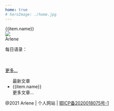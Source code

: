 ```yaml
---
home: true
# heroImage: ./home.jpg
---
```

<div class="base">
 <div v-for="(item,index) in lists" class="item" :key="index" @click="goLink(item)">
   <i class="iconfont icon-style" :class="item.icon"></i>
    <div>{{item.name}}</div>
 </div>
</div>
<div class="part">
<div class="personal-part">
    <div class="person-info">
        <img class="avtor" src="/avtor.jpg"/>
        <!-- <div><Clock/></div> -->
        <div class="user-name">Arlene</div>
        <div class="user-detail">
          <div v-for="(item,index) in iconAbout" :key="index" >
          <a v-if="item.href" :href="item.href" class="iconfont person-icon" :class="item.icon"></a>
          <div v-else class="iconfont person-icon" :class="item.icon" slot="reference"  @mouseenter="item.isShowPopover = true"
            @mouseleave="item.isShowPopover = false" ></div>
            <el-popover  v-model="item.isShowPopover"
                placement="top-start"
                width="100"
                trigger="click"
             ><img :src="item.img"/>
         </el-popover>
          </div>
        </div>
        <!-- <div class="aboutMe">关于我</div> -->
    </div>
    <!--  day-motto -->
     <div class="person-info mt20">
      <p class="u-fontweight">每日语录：</p>
      <div class="lineH25" v-html="dayMessage"></div>
      <br>
      <br>
      <a href="/motto/2021/March/chapter1">更多...</a>
    </div>
 </div>
 <ul class="hot">
   <div class="hot-title">最新文章</div>
  <li v-for="(item,index) in newList" class="item" :key="index" @click="goLink(item)">
  <div>
    <a :href="item.link">{{item.name}}</a>
    <article-tag :tagType="item.tag"/>
  </div>
  <!-- <div class="date-info">{{item.date}}</div> -->
  </li>
  <div class="more"><a :href="moreUrl">更多文章...</a></div>
 </ul>
  <div class="clear"></div>

</div>
<div class="footer">@2021 Arlene | 个人网站 | <a href="https://beian.miit.gov.cn" target="_blank" class="beian">鄂ICP备2020018075号-1</a></div>

<script>
  import Clock from './clock'
 export default {
   components:{
     Clock,
   },
  data(){
    return {
      // dayMessage:"我步入丛林<br>因为我希望生活有意义，<br>我希望活的深刻，<br>吸取生命中所有精华，<br>把非生命的一切都击溃。<br>以免当我生命终结，<br>发现自己从没活过。<br><br>----梭罗",
      dayMessage:"从前 我的爱复杂,动荡<br/>现在我只爱一些简单的事物<br/>一只其貌不扬的小狗<br/>或一朵深夜里突然绽放的小花儿<br/>就已带给我足够的惊喜 <br/>从前的我常常因爱而愤怒<br/>现在 我的肝火已被雨水带入潮湿的土地<br/>至于足球和诗歌,今后依然会是我的挚爱<br/>但已没有什么 可以再大过我的生命<br/>为了这份宁静 我已准备了半个世纪<br/>就这样爱着 度过余生",
      iconAbout:[{name:'git',icon:'el-icon-my-github',href:'https://github.com/ArleneLiu001/onesugar-web',},
      // {name:'zhi',icon:'el-icon-my-zhifubao'},
      {name:'qq',icon:'el-icon-my-qq',img:'/qq.jpg'},
      {name:'wechat',icon:'el-icon-my-wechat',img:'/wechat.jpg'},
      {name:'email',icon:'el-icon-my-youxiang',href:"mailto:arleneliu001@163.com"}],
      lists:[{name:'js基础',link:'/tech/js/chapter1/',icon:'el-icon-my-js',},
      {name:'TypeScript',link:'/tech/ts/chapter1/',icon:'el-icon-my-tsx',},
      {name:'Vue3',link:'/tech/vueNext/chapter1/',icon:'el-icon-my-vuejs-line',},
      {name:'React',link:'/tech/react/chapter1/',icon:'el-icon-my-react',},
      {name:'博客',link:'/blog/chapter5',icon:'el-icon-my-bokeyuan',},],
      newList:[
        {name:'拖拽表格',link:'blog/chapter10',date:'2021-03-22',tag:1},
        {name:'使用vue开发插件',link:'/blog/chapter5',date:'2021-04-10',tag:1},
        {name:'uni-app项目打包合成App',link:'/blog/chapter3',date:'2021-04-12',tag:1},
        {name:'TypeScript',link:'/tech/ts/chapter1/',date:'2021-03-20',tag:1},
         {name:'关于孩子玩游戏',link:'/edu/chapter1',date:'2021-04-21',tag:5},
      ],
      moreUrl:'/tech/js/chapter1/'
    }
  },
  methods:{
    goLink(item){
      window.location.href = item.link
    }
  }
 }
</script>